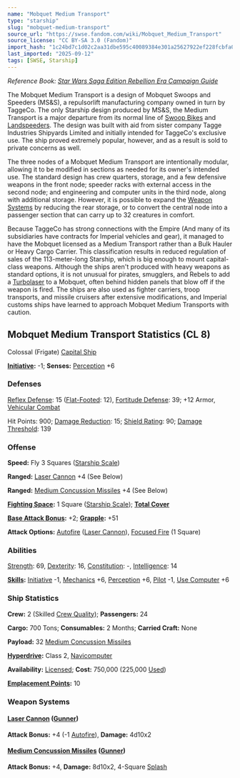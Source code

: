 ```yaml
---
name: "Mobquet Medium Transport"
type: "starship"
slug: "mobquet-medium-transport"
source_url: "https://swse.fandom.com/wiki/Mobquet_Medium_Transport"
source_license: "CC BY-SA 3.0 (Fandom)"
import_hash: "1c24bd7c1d02c2aa31dbe595c40089384e301a25627922ef228fcbfa086df042"
last_imported: "2025-09-12"
tags: [SWSE, Starship]
---
```

*Reference Book: [Star Wars Saga Edition Rebellion Era Campaign Guide](https://swse.fandom.com/wiki/Star_Wars_Saga_Edition_Rebellion_Era_Campaign_Guide)*

The Mobquet Medium Transport is a design of Mobquet Swoops and Speeders (MS&S), a repulsorlift manufacturing company owned in turn by TaggeCo. The only Starship design produced by MS&S, the Medium Transport is a major departure from its normal line of [Swoop Bikes](https://swse.fandom.com/wiki/Swoop_Bikes) and [Landspeeders](https://swse.fandom.com/wiki/Landspeeders). The design was built with aid from sister company Tagge Industries Shipyards Limited and initially intended for TaggeCo's exclusive use. The ship proved extremely popular, however, and as a result is sold to private concerns as well.

The three nodes of a Mobquet Medium Transport are intentionally modular, allowing it to be modified in sections as needed for its owner's intended use. The standard design has crew quarters, storage, and a few defensive weapons in the front node; speeder racks with external access in the second node; and engineering and computer units in the third node, along with additional storage. However, it is possible to expand the [Weapon Systems](https://swse.fandom.com/wiki/Weapon_Systems) by reducing the rear storage, or to convert the central node into a passenger section that can carry up to 32 creatures in comfort.

Because TaggeCo has strong connections with the Empire (And many of its subsidiaries have contracts for Imperial vehicles and gear), it managed to have the Mobquet licensed as a Medium Transport rather than a Bulk Hauler or Heavy Cargo Carrier. This classification results in reduced regulation of sales of the 113-meter-long Starship, which is big enough to mount capital-class weapons. Although the ships aren't produced with heavy weapons as standard options, it is not unusual for pirates, smugglers, and Rebels to add a [Turbolaser](https://swse.fandom.com/wiki/Turbolaser) to a Mobquet, often behind hidden panels that blow off if the weapon is fired. The ships are also used as fighter carriers, troop transports, and missile cruisers after extensive modifications, and Imperial customs ships have learned to approach Mobquet Medium Transports with caution.

## Mobquet Medium Transport Statistics (CL 8)
Colossal (Frigate) [Capital Ship](https://swse.fandom.com/wiki/Capital_Ship)

**[Initiative](https://swse.fandom.com/wiki/Initiative):** -1; **Senses:** [Perception](https://swse.fandom.com/wiki/Perception) +6
### Defenses
[Reflex Defense](https://swse.fandom.com/wiki/Reflex_Defense_(Vehicles)): 15 ([Flat-Footed](https://swse.fandom.com/wiki/Flat-Footed): 12), [Fortitude Defense](https://swse.fandom.com/wiki/Fortitude_Defense_(Vehicles)): 39; +12 Armor, [Vehicular Combat](https://swse.fandom.com/wiki/Vehicular_Combat)

Hit Points: 900; [Damage Reduction](https://swse.fandom.com/wiki/Damage_Reduction): 15; [Shield Rating](https://swse.fandom.com/wiki/Shield_Rating): 90; [Damage Threshold](https://swse.fandom.com/wiki/Damage_Threshold_(Vehicles)): 139
### Offense
**Speed:** Fly 3 Squares ([Starship Scale](https://swse.fandom.com/wiki/Starship_Scale))

**Ranged:** [Laser Cannon](https://swse.fandom.com/wiki/Laser_Cannon) +4 (See Below)

**Ranged:** [Medium Concussion Missiles](https://swse.fandom.com/wiki/Medium_Concussion_Missiles) +4 (See Below)

**[Fighting Space](https://swse.fandom.com/wiki/Fighting_Space):** 1 Square ([Starship Scale](https://swse.fandom.com/wiki/Starship_Scale)); **[Total Cover](https://swse.fandom.com/wiki/Total_Cover)**

**[Base Attack Bonus](https://swse.fandom.com/wiki/Base_Attack_Bonus):** +2; **[Grapple](https://swse.fandom.com/wiki/Grapple):** +51

**Attack Options:** [Autofire](https://swse.fandom.com/wiki/Autofire_(Vehicle_Combat)) ([Laser Cannon](https://swse.fandom.com/wiki/Laser_Cannon)), [Focused Fire](https://swse.fandom.com/wiki/Focused_Fire) (1 Square)
### Abilities
[Strength](https://swse.fandom.com/wiki/Strength): 69, [Dexterity](https://swse.fandom.com/wiki/Dexterity): 16, [Constitution](https://swse.fandom.com/wiki/Constitution): -, [Intelligence](https://swse.fandom.com/wiki/Intelligence): 14

**[Skills](https://swse.fandom.com/wiki/Skills):** [Initiative](https://swse.fandom.com/wiki/Initiative) -1, [Mechanics](https://swse.fandom.com/wiki/Mechanics) +6, [Perception](https://swse.fandom.com/wiki/Perception) +6, [Pilot](https://swse.fandom.com/wiki/Pilot) -1, [Use Computer](https://swse.fandom.com/wiki/Use_Computer) +6
### Ship Statistics
**Crew:** 2 (Skilled [Crew Quality](https://swse.fandom.com/wiki/Crew_Quality)); **Passengers:** 24

**Cargo:** 700 Tons; **Consumables:** 2 Months; **Carried Craft:** None

**Payload:** 32 [Medium Concussion Missiles](https://swse.fandom.com/wiki/Medium_Concussion_Missiles)

**[Hyperdrive](https://swse.fandom.com/wiki/Hyperdrive):** Class 2, [Navicomputer](https://swse.fandom.com/wiki/Navicomputer)

**Availability:** [Licensed](https://swse.fandom.com/wiki/Licensed); **Cost:** 750,000 (225,000 [Used](https://swse.fandom.com/wiki/Used))

**[Emplacement Points](https://swse.fandom.com/wiki/Emplacement_Points):** 10
### Weapon Systems
#### **[Laser Cannon](https://swse.fandom.com/wiki/Laser_Cannon) ([Gunner](https://swse.fandom.com/wiki/Gunner))**
**Attack Bonus:** +4 (-1 [Autofire](https://swse.fandom.com/wiki/Autofire_(Vehicle_Combat))), **Damage:** 4d10x2

#### **[Medium Concussion Missiles](https://swse.fandom.com/wiki/Medium_Concussion_Missiles) ([Gunner](https://swse.fandom.com/wiki/Gunner))**
**Attack Bonus:** +4, **Damage:** 8d10x2, 4-Square [Splash](https://swse.fandom.com/wiki/Splash)